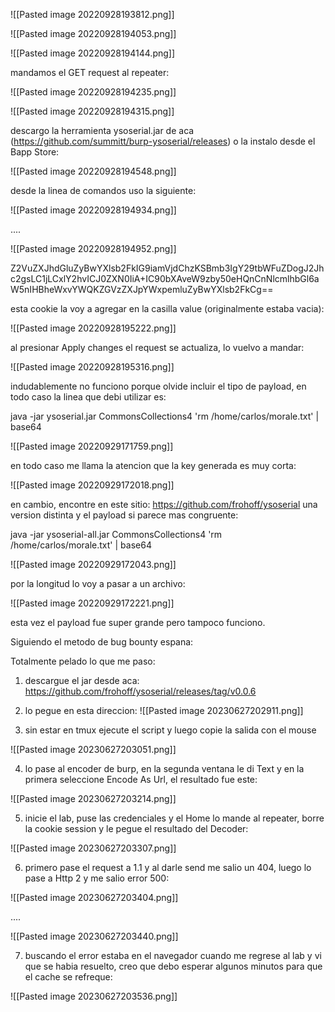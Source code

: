 ![[Pasted image 20220928193812.png]]

![[Pasted image 20220928194053.png]]

![[Pasted image 20220928194144.png]]

mandamos el GET request al repeater:

![[Pasted image 20220928194235.png]]

![[Pasted image 20220928194315.png]]

descargo la herramienta ysoserial.jar de aca (https://github.com/summitt/burp-ysoserial/releases) o la instalo desde el Bapp Store:

![[Pasted image 20220928194548.png]]

desde la linea de comandos uso la siguiente:

![[Pasted image 20220928194934.png]]

....

![[Pasted image 20220928194952.png]]

Z2VuZXJhdGluZyBwYXlsb2FkIG9iamVjdChzKSBmb3IgY29tbWFuZDogJ2Jhc2gsLC1jLCxlY2hvICJ0ZXN0IiA+IC90bXAveW9zby50eHQnCnNlcmlhbGl6aW5nIHBheWxvYWQKZGVzZXJpYWxpemluZyBwYXlsb2FkCg==

esta cookie la voy a agregar en la casilla value (originalmente estaba vacia):

![[Pasted image 20220928195222.png]]

al presionar Apply changes el request se actualiza, lo vuelvo a mandar:

![[Pasted image 20220928195316.png]]

indudablemente no funciono porque olvide incluir el tipo de payload, en todo caso la linea que debi utilizar es:

java -jar ysoserial.jar CommonsCollections4 'rm /home/carlos/morale.txt' | base64

![[Pasted image 20220929171759.png]]

en todo caso me llama la atencion que la key generada es muy corta:

![[Pasted image 20220929172018.png]]


en cambio, encontre en este sitio: https://github.com/frohoff/ysoserial una version distinta y el payload si parece mas congruente:

java -jar ysoserial-all.jar CommonsCollections4 'rm /home/carlos/morale.txt' | base64

![[Pasted image 20220929172043.png]]

por la longitud lo voy a pasar a un archivo:

![[Pasted image 20220929172221.png]]

esta vez el payload fue super grande pero tampoco funciono.

Siguiendo el metodo de bug bounty espana:

Totalmente pelado lo que me paso:

1. descargue el jar desde aca:  https://github.com/frohoff/ysoserial/releases/tag/v0.0.6
2. lo pegue en esta direccion: 
![[Pasted image 20230627202911.png]]

3. sin estar en tmux ejecute el script y luego copie la salida con el mouse

![[Pasted image 20230627203051.png]]

4. lo pase al encoder de burp, en la segunda ventana le di Text y en la primera seleccione Encode As Url, el resultado fue este:

![[Pasted image 20230627203214.png]]


5. inicie el lab, puse las credenciales y el Home lo mande al repeater, borre la cookie session y le pegue el resultado del Decoder:

![[Pasted image 20230627203307.png]]


6.  primero pase el request a 1.1 y al darle send me salio un 404, luego lo pase a Http 2 y me salio error 500:

![[Pasted image 20230627203404.png]]

....

![[Pasted image 20230627203440.png]]

7. buscando el error estaba en el navegador cuando me regrese al lab y vi que se habia resuelto, creo que debo esperar algunos minutos para que el cache se refreque:

![[Pasted image 20230627203536.png]]